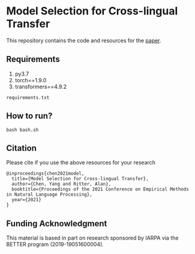 # Model Selection for Cross-lingual Transfer

This repository contains the code and resources for the [paper](https://aclanthology.org/2021.emnlp-main.459.pdf). 

## Requirements
1. py3.7
2. torch==1.9.0
3. transformers==4.9.2
```
requirements.txt
```
## How to run?
```
bash bash.sh
```

## Citation
Please cite if you use the above resources for your research
```
@inproceedings{chen2021model,
  title={Model Selection for Cross-lingual Transfer},
  author={Chen, Yang and Ritter, Alan},
  booktitle={Proceedings of the 2021 Conference on Empirical Methods in Natural Language Processing},
  year={2021}
}
```

## Funding Acknowledgment
This material is based in part on research sponsored by IARPA via the BETTER program (2019-19051600004).

